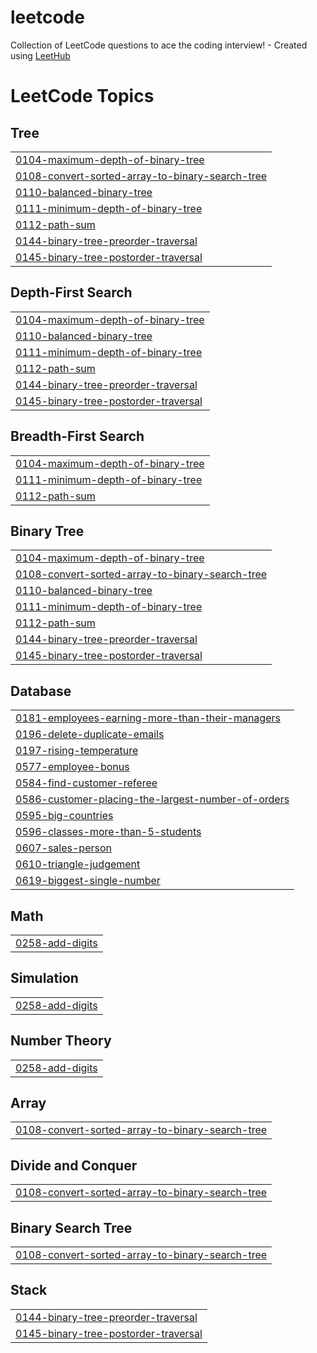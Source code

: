 # leetcode
Collection of LeetCode questions to ace the coding interview! - Created using [LeetHub](https://github.com/QasimWani/LeetHub)

<!---LeetCode Topics Start-->
# LeetCode Topics
## Tree
|  |
| ------- |
| [0104-maximum-depth-of-binary-tree](https://github.com/sigma-wbi/leetcode/tree/master/0104-maximum-depth-of-binary-tree) |
| [0108-convert-sorted-array-to-binary-search-tree](https://github.com/sigma-wbi/leetcode/tree/master/0108-convert-sorted-array-to-binary-search-tree) |
| [0110-balanced-binary-tree](https://github.com/sigma-wbi/leetcode/tree/master/0110-balanced-binary-tree) |
| [0111-minimum-depth-of-binary-tree](https://github.com/sigma-wbi/leetcode/tree/master/0111-minimum-depth-of-binary-tree) |
| [0112-path-sum](https://github.com/sigma-wbi/leetcode/tree/master/0112-path-sum) |
| [0144-binary-tree-preorder-traversal](https://github.com/sigma-wbi/leetcode/tree/master/0144-binary-tree-preorder-traversal) |
| [0145-binary-tree-postorder-traversal](https://github.com/sigma-wbi/leetcode/tree/master/0145-binary-tree-postorder-traversal) |
## Depth-First Search
|  |
| ------- |
| [0104-maximum-depth-of-binary-tree](https://github.com/sigma-wbi/leetcode/tree/master/0104-maximum-depth-of-binary-tree) |
| [0110-balanced-binary-tree](https://github.com/sigma-wbi/leetcode/tree/master/0110-balanced-binary-tree) |
| [0111-minimum-depth-of-binary-tree](https://github.com/sigma-wbi/leetcode/tree/master/0111-minimum-depth-of-binary-tree) |
| [0112-path-sum](https://github.com/sigma-wbi/leetcode/tree/master/0112-path-sum) |
| [0144-binary-tree-preorder-traversal](https://github.com/sigma-wbi/leetcode/tree/master/0144-binary-tree-preorder-traversal) |
| [0145-binary-tree-postorder-traversal](https://github.com/sigma-wbi/leetcode/tree/master/0145-binary-tree-postorder-traversal) |
## Breadth-First Search
|  |
| ------- |
| [0104-maximum-depth-of-binary-tree](https://github.com/sigma-wbi/leetcode/tree/master/0104-maximum-depth-of-binary-tree) |
| [0111-minimum-depth-of-binary-tree](https://github.com/sigma-wbi/leetcode/tree/master/0111-minimum-depth-of-binary-tree) |
| [0112-path-sum](https://github.com/sigma-wbi/leetcode/tree/master/0112-path-sum) |
## Binary Tree
|  |
| ------- |
| [0104-maximum-depth-of-binary-tree](https://github.com/sigma-wbi/leetcode/tree/master/0104-maximum-depth-of-binary-tree) |
| [0108-convert-sorted-array-to-binary-search-tree](https://github.com/sigma-wbi/leetcode/tree/master/0108-convert-sorted-array-to-binary-search-tree) |
| [0110-balanced-binary-tree](https://github.com/sigma-wbi/leetcode/tree/master/0110-balanced-binary-tree) |
| [0111-minimum-depth-of-binary-tree](https://github.com/sigma-wbi/leetcode/tree/master/0111-minimum-depth-of-binary-tree) |
| [0112-path-sum](https://github.com/sigma-wbi/leetcode/tree/master/0112-path-sum) |
| [0144-binary-tree-preorder-traversal](https://github.com/sigma-wbi/leetcode/tree/master/0144-binary-tree-preorder-traversal) |
| [0145-binary-tree-postorder-traversal](https://github.com/sigma-wbi/leetcode/tree/master/0145-binary-tree-postorder-traversal) |
## Database
|  |
| ------- |
| [0181-employees-earning-more-than-their-managers](https://github.com/sigma-wbi/leetcode/tree/master/0181-employees-earning-more-than-their-managers) |
| [0196-delete-duplicate-emails](https://github.com/sigma-wbi/leetcode/tree/master/0196-delete-duplicate-emails) |
| [0197-rising-temperature](https://github.com/sigma-wbi/leetcode/tree/master/0197-rising-temperature) |
| [0577-employee-bonus](https://github.com/sigma-wbi/leetcode/tree/master/0577-employee-bonus) |
| [0584-find-customer-referee](https://github.com/sigma-wbi/leetcode/tree/master/0584-find-customer-referee) |
| [0586-customer-placing-the-largest-number-of-orders](https://github.com/sigma-wbi/leetcode/tree/master/0586-customer-placing-the-largest-number-of-orders) |
| [0595-big-countries](https://github.com/sigma-wbi/leetcode/tree/master/0595-big-countries) |
| [0596-classes-more-than-5-students](https://github.com/sigma-wbi/leetcode/tree/master/0596-classes-more-than-5-students) |
| [0607-sales-person](https://github.com/sigma-wbi/leetcode/tree/master/0607-sales-person) |
| [0610-triangle-judgement](https://github.com/sigma-wbi/leetcode/tree/master/0610-triangle-judgement) |
| [0619-biggest-single-number](https://github.com/sigma-wbi/leetcode/tree/master/0619-biggest-single-number) |
## Math
|  |
| ------- |
| [0258-add-digits](https://github.com/sigma-wbi/leetcode/tree/master/0258-add-digits) |
## Simulation
|  |
| ------- |
| [0258-add-digits](https://github.com/sigma-wbi/leetcode/tree/master/0258-add-digits) |
## Number Theory
|  |
| ------- |
| [0258-add-digits](https://github.com/sigma-wbi/leetcode/tree/master/0258-add-digits) |
## Array
|  |
| ------- |
| [0108-convert-sorted-array-to-binary-search-tree](https://github.com/sigma-wbi/leetcode/tree/master/0108-convert-sorted-array-to-binary-search-tree) |
## Divide and Conquer
|  |
| ------- |
| [0108-convert-sorted-array-to-binary-search-tree](https://github.com/sigma-wbi/leetcode/tree/master/0108-convert-sorted-array-to-binary-search-tree) |
## Binary Search Tree
|  |
| ------- |
| [0108-convert-sorted-array-to-binary-search-tree](https://github.com/sigma-wbi/leetcode/tree/master/0108-convert-sorted-array-to-binary-search-tree) |
## Stack
|  |
| ------- |
| [0144-binary-tree-preorder-traversal](https://github.com/sigma-wbi/leetcode/tree/master/0144-binary-tree-preorder-traversal) |
| [0145-binary-tree-postorder-traversal](https://github.com/sigma-wbi/leetcode/tree/master/0145-binary-tree-postorder-traversal) |
<!---LeetCode Topics End-->